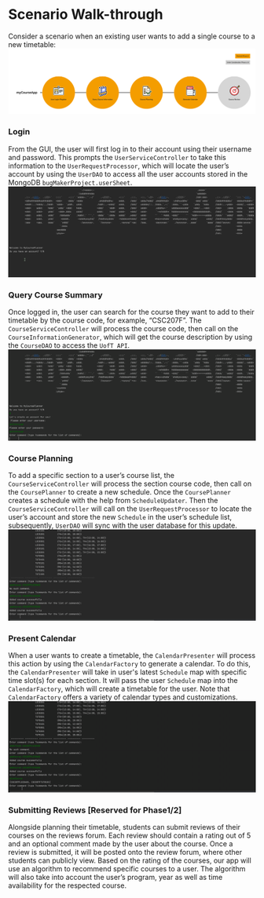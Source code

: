 # Scenario Walk-through

Consider a scenario when an existing user wants to add a single course to a new timetable:
![](walkthrough.assets/myCourseApp.png)

 ### Login
From the GUI, the user will first log in to their account using their username and password. This prompts the `UserServiceController` to take this information to the `UserRequestProcessor`, which will locate the user’s account by
using the `UserDAO` to access all the user accounts stored in the MongoDB `bugMakerProject.userSheet`.
![](walkthrough.assets/sw1.gif)

 ### Query Course Summary 
Once logged in, the user can search for the course they want to add to their timetable by the course code, for example,
“CSC207F”. The `CourseServiceController` will process the course code, then call on the `CourseInformationGenerator`,
which will get the course description by using the `CourseDAO` to access the `UofT API`.
![](walkthrough.assets/sw2.gif)

 ### Course Planning
To add a specific section to a user’s course list, the `CourseServiceController` will process the section course code,
then call on the `CoursePlanner` to create a new schedule. Once the `CoursePlanner` creates a schedule with the help from `ScheduleUpdater`. Then the `CourseServiceController` will call on the `UserRequestProcessor` to locate the user’s account and store the new `Schedule`
in the user’s schedule list, subsequently, `UserDAO` will sync with the user database for this update.
![](walkthrough.assets/sw3.gif)

 ### Present Calendar
When a user wants to create a timetable, the `CalendarPresenter` will process this action by using the
`CalendarFactory` to generate a calendar. To do this, the `CalendarPresenter` will take in user's latest `Schedule` map with specific time slot(s) for each section. It will pass the user `Schedule` map into the
`CalendarFactory`, which will create a timetable for the user. Note that `CalendarFactory` offers a variety of calendar types and customizations. 
![](walkthrough.assets/SW4.gif)

### Submitting Reviews [Reserved for Phase1/2]

Alongside planning their timetable, students can submit reviews of their courses on the reviews forum. Each review
should contain a rating out of 5 and an optional comment made by the user about the course. Once a review is submitted,
it will be posted onto the review forum, where other students can publicly view. Based on the rating of the courses,
our app will use an algorithm to recommend specific courses to a user. The algorithm will also take into account the
user’s program, year as well as time availability for the respected course. 




